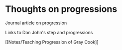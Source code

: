 # Thoughts on progressions

Journal article on progression

Links to Dan John's step and progressions

[[Notes/Teaching Progression of Gray Cook]]